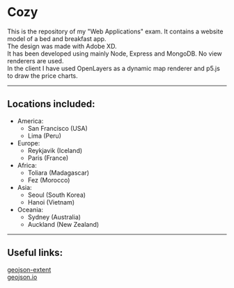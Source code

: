 # Cozy
This is the repository of my "Web Applications" exam. It contains a website model of a bed and breakfast app.  
The design was made with Adobe XD.  
It has been developed using mainly Node, Express and MongoDB. No view renderers are used.  
In the client I have used OpenLayers as a dynamic map renderer and p5.js to draw the price charts.

---

## Locations included:
* America:
    * San Francisco (USA)
    * Lima (Peru)
* Europe:
    * Reykjavik (Iceland)
    * Paris (France)
* Africa:
    * Toliara (Madagascar)
    * Fez (Morocco)
* Asia:
    * Seoul (South Korea)
    * Hanoi (Vietnam)
* Oceania:
    * Sydney (Australia)
    * Auckland (New Zealand)  

---

## Useful links:  
[geojson-extent](https://github.com/mapbox/geojson-extent)  
[geojson.io](http://geojson.io/)  
